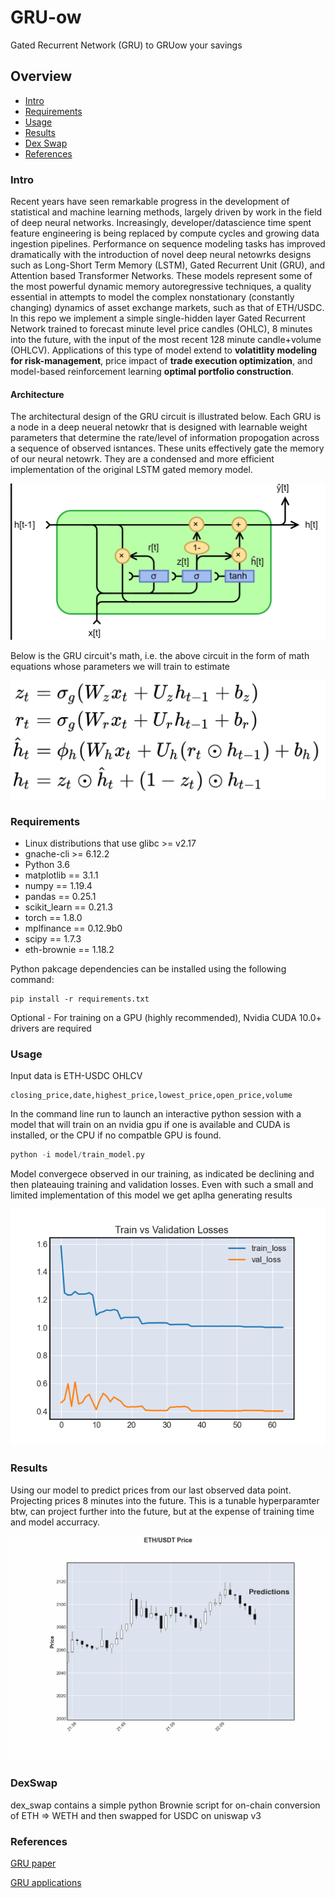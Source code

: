 # GRU-ow
Gated Recurrent Network (GRU) to GRUow your savings

## Overview
  * [Intro](#intro)
  * [Requirements](#requirements)
  * [Usage](#usage)
  * [Results](#results)
  * [Dex Swap](#dexswap)
  * [References](#references)


### Intro
Recent years have seen remarkable progress in the development of statistical and machine learning methods, largely driven by work in the field of deep neural networks. Increasingly, developer/datascience time spent feature engineering is being replaced by compute cycles and growing data ingestion pipelines. Performance on sequence modeling tasks has improved dramatically with the introduction of novel deep neural netowrks designs such as Long-Short Term Memory (LSTM), Gated Recurrent Unit (GRU), and Attention based Transformer Networks. These models represent some of the most powerful dynamic memory autoregressive techniques, a quality essential in attempts to model the complex nonstationary (constantly changing) dynamics of asset exchange markets, such as that of ETH/USDC. In this repo we implement a simple single-hidden layer Gated Recurrent Network trained to forecast minute level price candles (OHLC), 8 minutes into the future, with the input of the most recent 128 minute candle+volume (OHLCV). Applications of this type of model extend to **volatitlity modeling for risk-management**, price impact of **trade execution optimization**, and model-based reinforcement learning **optimal portfolio construction**.


#### Architecture
The architectural design of the GRU circuit is illustrated below. Each GRU is a node in a deep neueral netowkr that is designed with learnable weight parameters that determine the rate/level of information propogation across a sequence of observed isntances. These units effectively gate the memory of our neural netowrk. They are a condensed and more efficient implementation of the original LSTM gated memory model.

![gru_circuit](images/GRU_circuit.png)

Below is the GRU circuit's math, i.e. the above circuit in the form of math equations whose parameters we will train to estimate

![gur_maths](images/gru_maths.png)


### Requirements
  * Linux distributions that use glibc >= v2.17
  * gnache-cli >= 6.12.2
  * Python 3.6
  * matplotlib == 3.1.1
  * numpy == 1.19.4
  * pandas == 0.25.1
  * scikit_learn == 0.21.3
  * torch == 1.8.0
  * mplfinance == 0.12.9b0
  * scipy == 1.7.3
  * eth-brownie == 1.18.2


Python pakcage dependencies can be installed using the following command:
```
pip install -r requirements.txt
```
Optional - For training on a GPU (highly recommended), Nvidia CUDA 10.0+ drivers are required

### Usage

Input data is ETH-USDC OHLCV

```
closing_price,date,highest_price,lowest_price,open_price,volume
```

In the command line run to launch an interactive python session with a model that will train on an nvidia gpu if one is available and CUDA is installed, or the CPU if no compatble GPU is found.

```python
python -i model/train_model.py
```

Model convergece observed in our training, as indicated be declining and then plateauing training and validation losses. Even with such a small and limited implementation of this model we get aplha generating results

![traing_loss](images/train_loss.png)


### Results

Using our model to predict prices from our last observed data point. Projecting prices 8 minutes into the future. This is a tunable hyperparamter btw, can project further into the future, but at the expense of training time and model accurracy. 


![predicitons_gif](images/animated_graph2.gif)




### DexSwap

dex_swap contains a simple python Brownie script for on-chain conversion of ETH => WETH and then swapped for USDC on uniswap v3


### References

[GRU paper](https://arxiv.org/pdf/1412.3555.pdf)

[GRU applications](https://arxiv.org/pdf/1906.01005.pdf)
